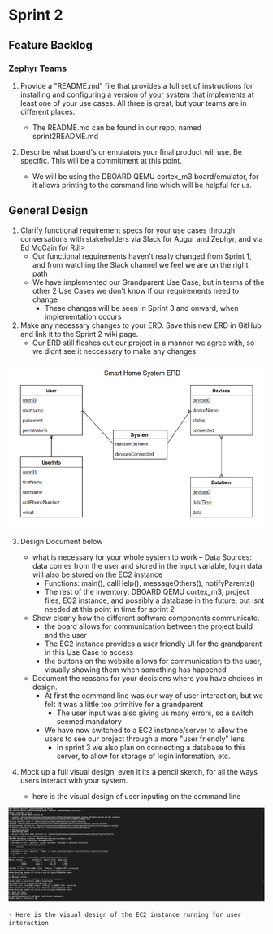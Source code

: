 # Sprint 2

## Feature Backlog


### Zephyr Teams
1. Provide a "README.md" file that provides a full set of instructions for installing and configuring a version of your system that implements at least one of your use cases. All three is great, but your teams are in different places.
	- The README.md can be found in our repo, named sprint2README.md 

2. Describe what board's or emulators your final product will use. Be specific. This will be a commitment at this point.
	- We will be using the DBOARD QEMU cortex_m3 board/emulator, for it allows printing to the command line which will be helpful for us. 

## General Design

1.	Clarify functional requirement specs for your use cases through conversations with stakeholders via Slack for Augur and Zephyr, and via Ed McCain for RJI> 
	- Our functional requirements haven't really changed from Sprint 1, and from watching the Slack channel we feel we are on the right path
	- We have implemented our Grandparent Use Case, but in terms of the other 2 Use Cases we don't know if our requirements need to change
		- These changes will be seen in Sprint 3 and onward, when implementation occurs
2.	Make any necessary changes to your ERD. Save this new ERD in GitHub and link it to the Sprint 2 wiki page.
	- Our ERD still fleshes out our project in a manner we agree with, so we didnt see it neccessary to make any changes

![System ERD](Sprint1ERD.png)

3.	Design Document below 
	- what is necessary for your whole system to work 
		– Data Sources: data comes from the user and stored in the input variable, login data will also be stored on the EC2 instance 
		- Functions: main(), callHelp(), messageOthers(), notifyParents()
		- The rest of the inventory: DBOARD QEMU cortex_m3, project files, EC2 instance, and possibly a database in the future, but isnt needed at this point in time for sprint 2
	- Show clearly how the different software components communicate. 
		- the board allows for communication between the project build and the user
		- The EC2 instance provides a user friendly UI for the grandparent in this Use Case to access
		- the buttons on the website allows for communication to the user, visually showing them when something has happened
	- Document the reasons for your decisions where you have choices in design. 
		- At first the command line was our way of user interaction, but we felt it was a little too primitive for a grandparent
			- The user input was also giving us many errors, so a switch seemed mandatory
		- We have now switched to a EC2 instance/server to allow the users to see our project through a more "user friendly" lens
			- In sprint 3 we also plan on connecting a database to this server, to allow for storage of login information, etc.
	 
4.	Mock up a full visual design, even it its a pencil sketch, for all the ways users interact with your system.
	- here is the visual design of user inputing on the command line

![mainC running](selectionRunning.png) 

	- Here is the visual design of the EC2 instance running for user interaction

